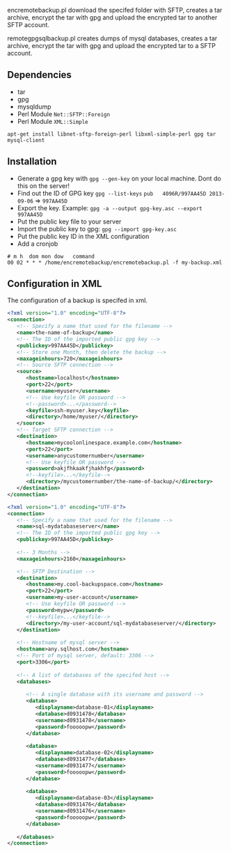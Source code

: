 encremotebackup.pl download the specifed folder with SFTP, creates 
a tar archive, encrypt the tar with gpg and upload the encrypted tar to another SFTP account.

remotegpgsqlbackup.pl creates dumps of mysql databases, creates 
a tar archive, encrypt the tar with gpg and upload the encrypted tar to a SFTP account.

Dependencies
------------
* tar
* gpg
* mysqldump
* Perl Module `Net::SFTP::Foreign`
* Perl Module `XML::Simple`

```
apt-get install libnet-sftp-foreign-perl libxml-simple-perl gpg tar mysql-client
```

Installation
------------
* Generate a gpg key with `gpg --gen-key` on your local machine. Dont do this on the server!
* Find out the ID of GPG key `gpg --list-keys` `pub   4096R/997AA45D 2013-09-06` => `997AA45D`
* Export the key. Example: `gpg -a --output gpg-key.asc --export 997AA45D`
* Put the public key file to your server
* Import the public key to gpg: `gpg --import gpg-key.asc`
* Put the public key ID in the XML configuration
* Add a cronjob

```
# m h  dom mon dow   command
00 02 * * * /home/encremotebackup/encremotebackup.pl -f my-backup.xml
```

Configuration in XML
--------------------
The configuration of a backup is specifed in xml.
```xml
<?xml version="1.0" encoding="UTF-8"?>
<connection>
   <!-- Specify a name that used for the filename -->
   <name>the-name-of-backup</name>
   <!-- The ID of the imported public gpg key -->
   <publickey>997AA45D</publickey>
   <!-- Store one Month, then delete the backup -->
   <maxageinhours>720</maxageinhours>
   <!-- Source SFTP connection -->
   <source>
      <hostname>localhost</hostname>
      <port>22</port>
      <username>myuser</username>
      <!-- Use keyfile OR password -->
      <!--password>...</password-->
      <keyfile>ssh-myuser.key</keyfile>
      <directory>/home/myuser/</directory>
   </source>
   <!-- Target SFTP connection -->
   <destination>
      <hostname>mycoolonlinespace.example.com</hostname>
      <port>22</port>
      <username>anycustomernumber</username>
      <!-- Use keyfile OR password -->
      <password>akjfhkaakfjhakhfg</password>
      <!--keyfile>...</keyfile-->
      <directory>/mycustomernumber/the-name-of-backup/</directory>
   </destination>
</connection>
```

```xml
<?xml version="1.0" encoding="UTF-8"?>
<connection>
   <!-- Specify a name that used for the filename -->
   <name>sql-mydatabaseserver</name>
   <!-- The ID of the imported public gpg key -->
   <publickey>997AA45D</publickey>
   
   <!-- 3 Months -->
   <maxageinhours>2160</maxageinhours>

   <!-- SFTP Destination -->
   <destination>
      <hostname>my.cool-backupspace.com</hostname>
      <port>22</port>
      <username>my-user-account</username>
      <!-- Use keyfile OR password -->
      <password>mypw</password>
      <!--keyfile>...</keyfile-->
      <directory>/my-user-account/sql-mydatabaseserver/</directory>
   </destination>
   
   <!-- Hostname of mysql server -->
   <hostname>any.sqlhost.com</hostname>
   <!-- Port of mysql server, default: 3306 -->
   <port>3306</port>
   
   <!-- A list of databases of the specifed host -->
   <databases>
      
      <!-- A single database with its username and password -->
      <database>
         <displayname>database-01</displayname>
         <database>d0931478</database>
         <username>d0931478</username>
         <password>fooooopw</password>
      </database>
      
      <database>
         <displayname>database-02</displayname>
         <database>d0931477</database>
         <username>d0931477</username>
         <password>fooooopw</password>
      </database>
      
      <database>
         <displayname>database-03</displayname>
         <database>d0931476</database>
         <username>d0931476</username>
         <password>fooooopw</password>
      </database>
      
   </databases>
</connection>
```
